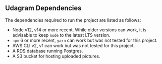 ## Udagram Dependencies

The dependencies required to run the project are listed as follows:
- Node v12, v14 or more recent. While older versions can work, it is advisable to keep `node` to the latest LTS version.
- `npm` 6 or more recent, `yarn` can work but was not tested for this project.
- AWS CLI v2, v1 can work but was not tested for this project.
- A RDS database running Postgres.
- A S3 bucket for hosting uploaded pictures.